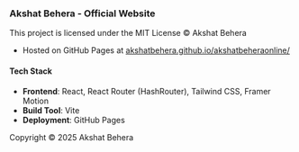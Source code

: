 ### Akshat Behera - Official Website

This project is licensed under the MIT License © Akshat Behera

- Hosted on GitHub Pages at [akshatbehera.github.io/akshatbeheraonline/](https://akshatbehera.github.io/akshatbeheraonline/#/)

#### Tech Stack
- **Frontend**: React, React Router (HashRouter), Tailwind CSS, Framer Motion
- **Build Tool**: Vite
- **Deployment**: GitHub Pages

Copyright © 2025 Akshat Behera